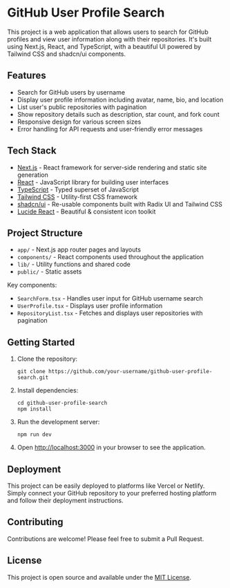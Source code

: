# GitHub User Profile Search

This project is a web application that allows users to search for GitHub profiles and view user information along with their repositories. It's built using Next.js, React, and TypeScript, with a beautiful UI powered by Tailwind CSS and shadcn/ui components.

## Features

- Search for GitHub users by username
- Display user profile information including avatar, name, bio, and location
- List user's public repositories with pagination
- Show repository details such as description, star count, and fork count
- Responsive design for various screen sizes
- Error handling for API requests and user-friendly error messages

## Tech Stack

- [Next.js](https://nextjs.org/) - React framework for server-side rendering and static site generation
- [React](https://reactjs.org/) - JavaScript library for building user interfaces
- [TypeScript](https://www.typescriptlang.org/) - Typed superset of JavaScript
- [Tailwind CSS](https://tailwindcss.com/) - Utility-first CSS framework
- [shadcn/ui](https://ui.shadcn.com/) - Re-usable components built with Radix UI and Tailwind CSS
- [Lucide React](https://lucide.dev/) - Beautiful & consistent icon toolkit

## Project Structure

- `app/` - Next.js app router pages and layouts
- `components/` - React components used throughout the application
- `lib/` - Utility functions and shared code
- `public/` - Static assets

Key components:

- `SearchForm.tsx` - Handles user input for GitHub username search
- `UserProfile.tsx` - Displays user profile information
- `RepositoryList.tsx` - Fetches and displays user repositories with pagination

## Getting Started

1. Clone the repository:

   ```
   git clone https://github.com/your-username/github-user-profile-search.git
   ```

2. Install dependencies:

   ```
   cd github-user-profile-search
   npm install
   ```

3. Run the development server:

   ```
   npm run dev
   ```

4. Open [http://localhost:3000](http://localhost:3000) in your browser to see the application.

## Deployment

This project can be easily deployed to platforms like Vercel or Netlify. Simply connect your GitHub repository to your preferred hosting platform and follow their deployment instructions.

## Contributing

Contributions are welcome! Please feel free to submit a Pull Request.

## License

This project is open source and available under the [MIT License](LICENSE).
